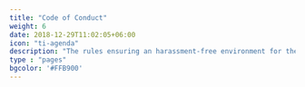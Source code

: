```yaml
---
title: "Code of Conduct"
weight: 6
date: 2018-12-29T11:02:05+06:00
icon: "ti-agenda"
description: "The rules ensuring an harassment-free environment for the community to thrive"
type : "pages"
bgcolor: '#FFB900'
---
```

